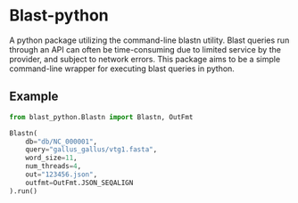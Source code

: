 # Blast-python

A python package utilizing the command-line blastn utility. Blast queries run through an API can often be time-consuming due to limited service by the provider, and subject to network errors. This package aims to be a simple command-line wrapper for executing blast queries in python. 

## Example
```python
from blast_python.Blastn import Blastn, OutFmt

Blastn(
    db="db/NC_000001", 
    query="gallus_gallus/vtg1.fasta", 
    word_size=11, 
    num_threads=4, 
    out="123456.json", 
    outfmt=OutFmt.JSON_SEQALIGN
).run()
```

